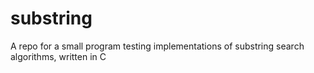 # substring
A repo for a small program testing implementations of substring search algorithms, written in C
